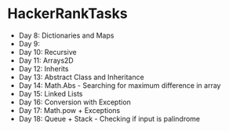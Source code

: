 # HackerRankTasks
 - Day 8: Dictionaries and Maps
 - Day 9: 
 - Day 10: Recursive
 - Day 11: Arrays2D
 - Day 12: Inherits
 - Day 13: Abstract Class and Inheritance
 - Day 14: Math.Abs - Searching for maximum difference in array
 - Day 15: Linked Lists
 - Day 16: Conversion with Exception
 - Day 17: Math.pow  + Exceptions
 - Day 18: Queue + Stack - Checking if input is palindrome
